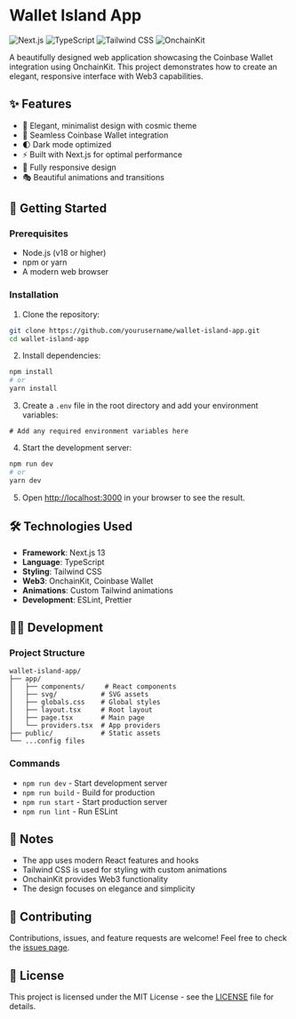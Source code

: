 # Wallet Island App

![Next.js](https://img.shields.io/badge/Next.js-13.0-black)
![TypeScript](https://img.shields.io/badge/TypeScript-5.0-blue)
![Tailwind CSS](https://img.shields.io/badge/Tailwind-3.0-38B2AC)
![OnchainKit](https://img.shields.io/badge/OnchainKit-Latest-purple)

A beautifully designed web application showcasing the Coinbase Wallet integration using OnchainKit. This project demonstrates how to create an elegant, responsive interface with Web3 capabilities.

## ✨ Features

- 🎨 Elegant, minimalist design with cosmic theme
- 🔗 Seamless Coinbase Wallet integration
- 🌓 Dark mode optimized
- ⚡️ Built with Next.js for optimal performance
- 📱 Fully responsive design
- 🎭 Beautiful animations and transitions

## 🚀 Getting Started

### Prerequisites

- Node.js (v18 or higher)
- npm or yarn
- A modern web browser

### Installation

1. Clone the repository:
```bash
git clone https://github.com/yourusername/wallet-island-app.git
cd wallet-island-app
```

2. Install dependencies:
```bash
npm install
# or
yarn install
```

3. Create a `.env` file in the root directory and add your environment variables:
```env
# Add any required environment variables here
```

4. Start the development server:
```bash
npm run dev
# or
yarn dev
```

5. Open [http://localhost:3000](http://localhost:3000) in your browser to see the result.

## 🛠 Technologies Used

- **Framework**: Next.js 13
- **Language**: TypeScript
- **Styling**: Tailwind CSS
- **Web3**: OnchainKit, Coinbase Wallet
- **Animations**: Custom Tailwind animations
- **Development**: ESLint, Prettier

## 🧑‍💻 Development

### Project Structure

```
wallet-island-app/
├── app/
│   ├── components/     # React components
│   ├── svg/           # SVG assets
│   ├── globals.css    # Global styles
│   ├── layout.tsx     # Root layout
│   ├── page.tsx       # Main page
│   └── providers.tsx  # App providers
├── public/            # Static assets
└── ...config files
```

### Commands

- `npm run dev` - Start development server
- `npm run build` - Build for production
- `npm run start` - Start production server
- `npm run lint` - Run ESLint

## 📝 Notes

- The app uses modern React features and hooks
- Tailwind CSS is used for styling with custom animations
- OnchainKit provides Web3 functionality
- The design focuses on elegance and simplicity

## 🤝 Contributing

Contributions, issues, and feature requests are welcome! Feel free to check the [issues page](https://github.com/yourusername/wallet-island-app/issues).

## 📜 License

This project is licensed under the MIT License - see the [LICENSE](LICENSE) file for details.
